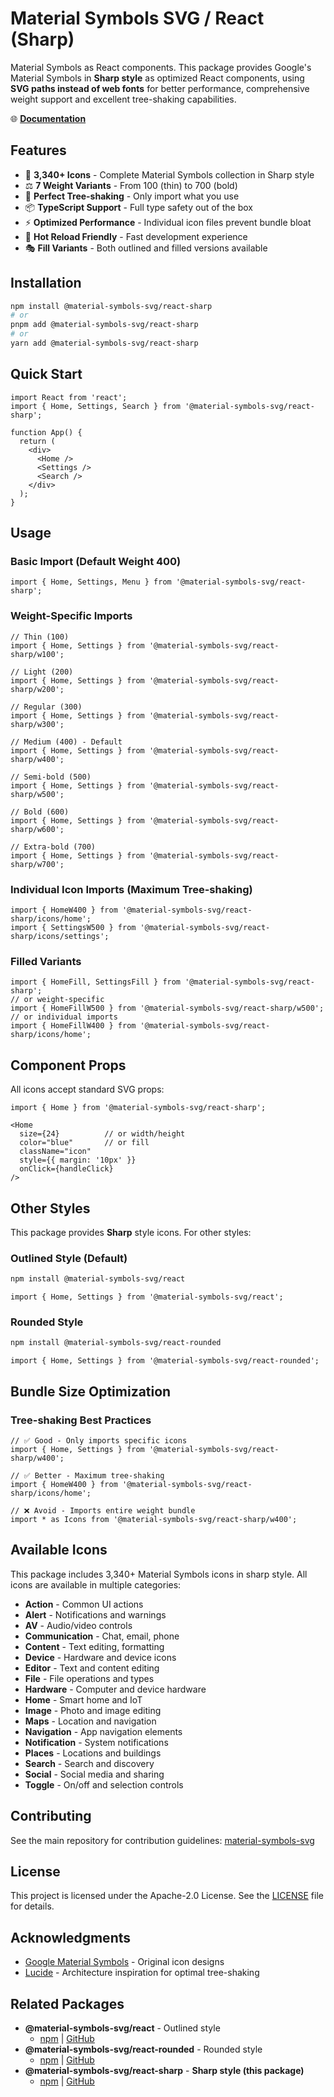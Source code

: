 # Material Symbols SVG / React (Sharp)

Material Symbols as React components. This package provides Google's Material Symbols in **Sharp style** as optimized React components, using **SVG paths instead of web fonts** for better performance, comprehensive weight support and excellent tree-shaking capabilities.

🌐 **[Documentation](https://material-symbols-svg.com/)**

## Features

- 🎨 **3,340+ Icons** - Complete Material Symbols collection in Sharp style
- ⚖️ **7 Weight Variants** - From 100 (thin) to 700 (bold)
- 🌳 **Perfect Tree-shaking** - Only import what you use
- 📦 **TypeScript Support** - Full type safety out of the box
- ⚡ **Optimized Performance** - Individual icon files prevent bundle bloat
- 🔄 **Hot Reload Friendly** - Fast development experience
- 🎭 **Fill Variants** - Both outlined and filled versions available

## Installation

```bash
npm install @material-symbols-svg/react-sharp
# or
pnpm add @material-symbols-svg/react-sharp
# or
yarn add @material-symbols-svg/react-sharp
```

## Quick Start

```tsx
import React from 'react';
import { Home, Settings, Search } from '@material-symbols-svg/react-sharp';

function App() {
  return (
    <div>
      <Home />
      <Settings />
      <Search />
    </div>
  );
}
```

## Usage

### Basic Import (Default Weight 400)

```tsx
import { Home, Settings, Menu } from '@material-symbols-svg/react-sharp';
```

### Weight-Specific Imports

```tsx
// Thin (100)
import { Home, Settings } from '@material-symbols-svg/react-sharp/w100';

// Light (200)
import { Home, Settings } from '@material-symbols-svg/react-sharp/w200';

// Regular (300)
import { Home, Settings } from '@material-symbols-svg/react-sharp/w300';

// Medium (400) - Default
import { Home, Settings } from '@material-symbols-svg/react-sharp/w400';

// Semi-bold (500)
import { Home, Settings } from '@material-symbols-svg/react-sharp/w500';

// Bold (600)
import { Home, Settings } from '@material-symbols-svg/react-sharp/w600';

// Extra-bold (700)
import { Home, Settings } from '@material-symbols-svg/react-sharp/w700';
```

### Individual Icon Imports (Maximum Tree-shaking)

```tsx
import { HomeW400 } from '@material-symbols-svg/react-sharp/icons/home';
import { SettingsW500 } from '@material-symbols-svg/react-sharp/icons/settings';
```

### Filled Variants

```tsx
import { HomeFill, SettingsFill } from '@material-symbols-svg/react-sharp';
// or weight-specific
import { HomeFillW500 } from '@material-symbols-svg/react-sharp/w500';
// or individual imports
import { HomeFillW400 } from '@material-symbols-svg/react-sharp/icons/home';
```

## Component Props

All icons accept standard SVG props:

```tsx
import { Home } from '@material-symbols-svg/react-sharp';

<Home 
  size={24}          // or width/height
  color="blue"       // or fill
  className="icon"
  style={{ margin: '10px' }}
  onClick={handleClick}
/>
```

## Other Styles

This package provides **Sharp** style icons. For other styles:

### Outlined Style (Default)
```bash
npm install @material-symbols-svg/react
```

```tsx
import { Home, Settings } from '@material-symbols-svg/react';
```

### Rounded Style
```bash
npm install @material-symbols-svg/react-rounded
```

```tsx
import { Home, Settings } from '@material-symbols-svg/react-rounded';
```

## Bundle Size Optimization

### Tree-shaking Best Practices

```tsx
// ✅ Good - Only imports specific icons
import { Home, Settings } from '@material-symbols-svg/react-sharp/w400';

// ✅ Better - Maximum tree-shaking
import { HomeW400 } from '@material-symbols-svg/react-sharp/icons/home';

// ❌ Avoid - Imports entire weight bundle
import * as Icons from '@material-symbols-svg/react-sharp/w400';
```

## Available Icons

This package includes 3,340+ Material Symbols icons in sharp style. All icons are available in multiple categories:

- **Action** - Common UI actions
- **Alert** - Notifications and warnings  
- **AV** - Audio/video controls
- **Communication** - Chat, email, phone
- **Content** - Text editing, formatting
- **Device** - Hardware and device icons
- **Editor** - Text and content editing
- **File** - File operations and types
- **Hardware** - Computer and device hardware
- **Home** - Smart home and IoT
- **Image** - Photo and image editing
- **Maps** - Location and navigation
- **Navigation** - App navigation elements
- **Notification** - System notifications
- **Places** - Locations and buildings
- **Search** - Search and discovery
- **Social** - Social media and sharing
- **Toggle** - On/off and selection controls

## Contributing

See the main repository for contribution guidelines: [material-symbols-svg](https://github.com/k-s-h-r/material-symbols-svg)

## License

This project is licensed under the Apache-2.0 License. See the [LICENSE](../../LICENSE) file for details.

## Acknowledgments

- [Google Material Symbols](https://fonts.google.com/icons) - Original icon designs
- [Lucide](https://lucide.dev/) - Architecture inspiration for optimal tree-shaking

## Related Packages

- **@material-symbols-svg/react** - Outlined style
  - [npm](https://www.npmjs.com/package/@material-symbols-svg/react) | [GitHub](../react)
- **@material-symbols-svg/react-rounded** - Rounded style
  - [npm](https://www.npmjs.com/package/@material-symbols-svg/react-rounded) | [GitHub](../react-rounded)
- **@material-symbols-svg/react-sharp** - **Sharp style (this package)**
  - [npm](https://www.npmjs.com/package/@material-symbols-svg/react-sharp) | [GitHub](../react-sharp)

